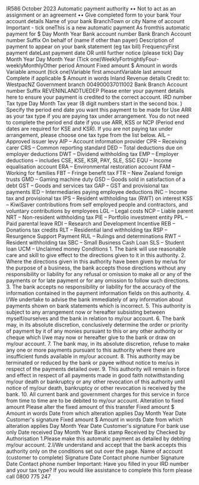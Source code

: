IR586 October 2023 Automatic payment authority •• Not to act as an assignment or an agreement •• Give completed form to your bank Your account details Name of your bank BranchTown or city Name of account Important - tick oneThis is a new automatic payment As fromthis automatic payment for $ Day Month Year Bank account number Bank Branch Account number Suffix On behalf of (name if other than payer) Description of payment to appear on your bank statement (eg tax bill) FrequencyFirst payment dateLast payment date OR until further notice (please tick) Day Month Year Day Month Year (Tick one)WeeklyFortnightlyFour-weeklyMonthlyOther period Amount Fixed amount $ Amount in words Variable amount (tick one)Variable first amountVariable last amount Complete if applicable $ Amount in words Inland Revenue details Credit to: WestpacNZ Government branch 004900037011002 Bank Branch Account number Suffix REVENINLANDTUEDEP Please enter your payment details here to ensure your payment is credited to the correct account. IRD number Tax type Day Month Tax year (8 digit numbers start in the second box. ) Specify the period end date you want this payment to be made for Use ARR as your tax type if you are paying tax under arrangement. You do not need to complete the period end date if you use ARR, KSS or NCP (Period end dates are required for KSE and KSR). If you are not paying tax under arrangement, please choose one tax type from the list below. AIL – Approved issuer levy AIP – Account information provider CPR – Receiving carer CRS – Common reporting standard DED – Total deductions due on employer deductions DWT – Dividend withholding tax EMP – Employer deductions – includes CSE, KSE, KSR, PAY, SLE, SSC EQU – Income equalisation account ERA – Environmental restoration account FAM – Working for families FBT – Fringe benefit tax FTR – New Zealand foreign trusts GMD – Gaming machine duty GSD – Goods sold in satisfaction of a debt GST – Goods and services tax GAP – GST and provisional tax payments IED – Intermediaries paying employee deductions INC – Income tax and provisional tax IPS – Resident withholding tax (RWT) on interest KSS – KiwiSaver contributions from self employed people and contractors, and voluntary contributions by employees LGL – Legal costs NCP – Liable parent NRT – Non-resident withholding tax PIE – Portfolio investment entity PPL – Paid parental leave RDI – Research and Development Incentive REB – Donations tax credits RLT – Residential land withholding tax RSP – Resurgence Support Payment RUL – Rulings and determinations RWT – Resident withholding tax SBC – Small Business Cash Loan SLS – Student loan UCM – Unclaimed money Conditions 1. The bank will use reasonable care and skill to give effect to the directions given to it in this authority. 2. Where the directions given in this authority have been given by me/us for the purpose of a business, the bank accepts those directions without any responsibility or liability for any refusal or omission to make all or any of the payments or for late payment or for any omission to follow such directions. 3. The bank accepts no responsibility or liability for the accuracy of the information contained in the payment information fields on this authority. 4. I/We undertake to advise the bank immediately of any information about payments shown on bank statements which is incorrect. 5. This authority is subject to any arrangement now or hereafter subsisting between myself/ourselves and the bank in relation to my/our account. 6. The bank may, in its absolute discretion, conclusively determine the order or priority of payment by it of any monies pursuant to this or any other authority or cheque which I/we may now or hereafter give to the bank or draw on my/our account. 7. The bank may, in its absolute discretion, refuse to make any one or more payments pursuant to this authority where there are insufficient funds available in my/our account. 8. This authority may be terminated or reduced by the bank or payee without notice to me/us in respect of the payments detailed over. 9. This authority will remain in force and effect in respect of all payments made in good faith notwithstanding my/our death or bankruptcy or any other revocation of this authority until notice of my/our death, bankruptcy or other revocation is received by the bank. 10. All current bank and government charges for this service in force from time to time are to be debited to my/our account. Alteration to fixed amount Please alter the fixed amount of this transfer Fixed amount $ Amount in words Date from which alteration applies Day Month Year Date Customer's signature Fixed amount $ Amount in words Date from which alteration applies Day Month Year Date Customer's signature For bank use only Date received Day Month Year Bank stamp Received by Checked by Authorisation 1.Please make this automatic payment as detailed by debiting my/our account. 2.I/We understand and accept that the bank accepts this authority only on the conditions set out over the page. Name of account (customer to complete) Signature Date Contact phone number Signature Date Contact phone number Important: Have you filled in your IRD number and your tax type? If you would like assistance to complete this form please call 0800 775 247